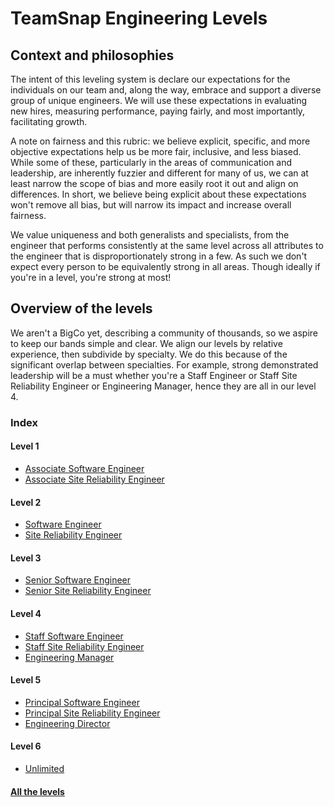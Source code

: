 # TeamSnap Engineering Levels

## Context and philosophies

The intent of this leveling system is declare our expectations for the individuals on our team and, along the way, embrace and support a diverse group of unique engineers.  We will use these expectations in evaluating new hires, measuring performance, paying fairly, and most importantly, facilitating growth.

A note on fairness and this rubric: we believe explicit, specific, and more objective expectations help us be more fair, inclusive, and less biased.  While some of these, particularly in the areas of communication and leadership, are inherently fuzzier and different for many of us, we can at least narrow the scope of bias and more easily root it out and align on differences.  In short, we believe being explicit about these expectations won't remove all bias, but will narrow its impact and increase overall fairness.

We value uniqueness and both generalists and specialists, from the engineer that performs consistently at the same level across all attributes to the engineer that is disproportionately strong in a few.  As such we don't expect every person to be equivalently strong in all areas.  Though ideally if you're in a level, you're strong at most!

## Overview of the levels

We aren't a BigCo yet, describing a community of thousands, so we aspire to keep our bands simple and clear.  We align our levels by relative experience, then subdivide by specialty.  We do this because of the significant overlap between specialties.  For example, strong demonstrated leadership will be a must whether you're a Staff Engineer or Staff Site Reliability Engineer or Engineering Manager, hence they are all in our level 4.

### Index

#### Level 1
* [Associate Software Engineer](https://github.com/teamsnap/Engineering/blob/main/Engineering%20Job%20Levels/1%20-%20Associate%20Software%20Engineer.md)
* [Associate Site Reliability Engineer](https://github.com/teamsnap/Engineering/blob/main/Engineering%20Job%20Levels/1%20-%20Associate%20Site%20Reliability%20Engineer.md)
 
#### Level 2
* [Software Engineer](https://github.com/teamsnap/Engineering/blob/main/Engineering%20Job%20Levels/2%20-%20Software%20Engineer.md)
* [Site Reliability Engineer](https://github.com/teamsnap/Engineering/blob/main/Engineering%20Job%20Levels/2%20-%20Site%20Reliability%20Engineer.md)

#### Level 3
* [Senior Software Engineer](https://github.com/teamsnap/Engineering/blob/main/Engineering%20Job%20Levels/3%20-%20Senior%20Software%20Engineer.md)
* [Senior Site Reliability Engineer](https://github.com/teamsnap/Engineering/blob/main/Engineering%20Job%20Levels/3%20-%20Senior%20Site%20Reliability%20Engineer.md)
 
#### Level 4
* [Staff Software Engineer](https://github.com/teamsnap/Engineering/blob/main/Engineering%20Job%20Levels/4%20-%20Staff%20Software%20Engineer.md)
* [Staff Site Reliability Engineer](https://github.com/teamsnap/Engineering/blob/main/Engineering%20Job%20Levels/4%20-%20Staff%20Site%20Reliability%20Engineer.md)
* [Engineering Manager](https://github.com/teamsnap/Engineering/blob/main/Engineering%20Job%20Levels/4%20-%20Engineering%20Manager.md)
  
#### Level 5
 * [Principal Software Engineer](https://github.com/teamsnap/Engineering/blob/main/Engineering%20Job%20Levels/5%20-%20Principal%20Software%20Engineer.md)
 * [Principal Site Reliability Engineer](https://github.com/teamsnap/Engineering/blob/main/Engineering%20Job%20Levels/5%20-%20Principal%20Site%20Reliability%20Engineer.md)
 * [Engineering Director](https://github.com/teamsnap/Engineering/blob/main/Engineering%20Job%20Levels/5%20-%20Director%20of%20Engineering.md)

#### Level 6
 * [Unlimited](https://github.com/teamsnap/Engineering/blob/main/Engineering%20Job%20Levels/6%20-%20Unlimited.md)

#### [All the levels](https://github.com/teamsnap/Engineering/blob/main/Engineering%20Job%20Levels/All%20Engineering%20levels.md)



